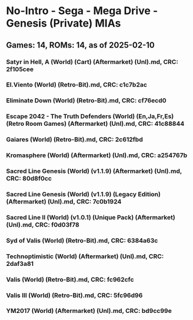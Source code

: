 # No-Intro - Sega - Mega Drive - Genesis (Private) MIAs
## Games: 14, ROMs: 14, as of 2025-02-10

### Satyr in Hell, A (World) (Cart) (Aftermarket) (Unl).md, CRC: 2f105cee
### El.Viento (World) (Retro-Bit).md, CRC: c1c7b2ac
### Eliminate Down (World) (Retro-Bit).md, CRC: cf76ecd0
### Escape 2042 - The Truth Defenders (World) (En,Ja,Fr,Es) (Retro Room Games) (Aftermarket) (Unl).md, CRC: 41c88844
### Gaiares (World) (Retro-Bit).md, CRC: 2c612fbd
### Kromasphere (World) (Aftermarket) (Unl).md, CRC: a254767b
### Sacred Line Genesis (World) (v1.1.9) (Aftermarket) (Unl).md, CRC: 80d8f0cc
### Sacred Line Genesis (World) (v1.1.9) (Legacy Edition) (Aftermarket) (Unl).md, CRC: 7c0b1924
### Sacred Line II (World) (v1.0.1) (Unique Pack) (Aftermarket) (Unl).md, CRC: f0d03f78
### Syd of Valis (World) (Retro-Bit).md, CRC: 6384a63c
### Technoptimistic (World) (Aftermarket) (Unl).md, CRC: 2daf3a81
### Valis (World) (Retro-Bit).md, CRC: fc962cfc
### Valis III (World) (Retro-Bit).md, CRC: 5fc96d96
### YM2017 (World) (Aftermarket) (Unl).md, CRC: bd9cc99e
